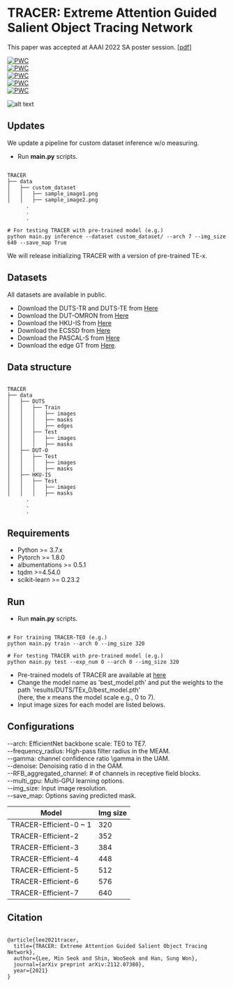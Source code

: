 # TRACER: Extreme Attention Guided Salient Object Tracing Network

This paper was accepted at AAAI 2022 SA poster session. [[pdf]](https://arxiv.org/abs/2112.07380)    

[![PWC](https://img.shields.io/endpoint.svg?url=https://paperswithcode.com/badge/tracer-extreme-attention-guided-salient/salient-object-detection-on-duts-te)](https://paperswithcode.com/sota/salient-object-detection-on-duts-te?p=tracer-extreme-attention-guided-salient)  
[![PWC](https://img.shields.io/endpoint.svg?url=https://paperswithcode.com/badge/tracer-extreme-attention-guided-salient/salient-object-detection-on-dut-omron)](https://paperswithcode.com/sota/salient-object-detection-on-dut-omron?p=tracer-extreme-attention-guided-salient)  
[![PWC](https://img.shields.io/endpoint.svg?url=https://paperswithcode.com/badge/tracer-extreme-attention-guided-salient/salient-object-detection-on-hku-is)](https://paperswithcode.com/sota/salient-object-detection-on-hku-is?p=tracer-extreme-attention-guided-salient)  
[![PWC](https://img.shields.io/endpoint.svg?url=https://paperswithcode.com/badge/tracer-extreme-attention-guided-salient/salient-object-detection-on-ecssd)](https://paperswithcode.com/sota/salient-object-detection-on-ecssd?p=tracer-extreme-attention-guided-salient)  
[![PWC](https://img.shields.io/endpoint.svg?url=https://paperswithcode.com/badge/tracer-extreme-attention-guided-salient/salient-object-detection-on-pascal-s)](https://paperswithcode.com/sota/salient-object-detection-on-pascal-s?p=tracer-extreme-attention-guided-salient) 

![alt text](img/Poster.png)

## Updates 
We update a pipeline for custom dataset inference w/o measuring.
* Run **main.py** scripts.
<pre><code>
TRACER
├── data
│   ├── custom_dataset
│   │   ├── sample_image1.png
│   │   ├── sample_image2.png
      .
      .
      .

# For testing TRACER with pre-trained model (e.g.)  
python main.py inference --dataset custom_dataset/ --arch 7 --img_size 640 --save_map True
</code></pre>
We will release initializing TRACER with a version of pre-trained TE-x.

## Datasets
All datasets are available in public.
* Download the DUTS-TR and DUTS-TE from [Here](http://saliencydetection.net/duts/#org3aad434)
* Download the DUT-OMRON from [Here](http://saliencydetection.net/dut-omron/#org96c3bab)
* Download the HKU-IS from [Here](https://sites.google.com/site/ligb86/hkuis)
* Download the ECSSD from [Here](https://www.cse.cuhk.edu.hk/leojia/projects/hsaliency/dataset.html)
* Download the PASCAL-S from [Here](http://cbs.ic.gatech.edu/salobj/)
* Download the edge GT from [Here](https://drive.google.com/file/d/1Xl-OwmbkmB1dnvIrcLq3OPQjQnieynpk/view?usp=sharing).

## Data structure
<pre><code>
TRACER
├── data
│   ├── DUTS
│   │   ├── Train
│   │   │   ├── images
│   │   │   ├── masks
│   │   │   ├── edges
│   │   ├── Test
│   │   │   ├── images
│   │   │   ├── masks
│   ├── DUT-O
│   │   ├── Test
│   │   │   ├── images
│   │   │   ├── masks
│   ├── HKU-IS
│   │   ├── Test
│   │   │   ├── images
│   │   │   ├── masks
      .
      .
      .
</code></pre>

## Requirements
* Python >= 3.7.x
* Pytorch >= 1.8.0
* albumentations >= 0.5.1
* tqdm >=4.54.0
* scikit-learn >= 0.23.2

## Run
* Run **main.py** scripts.
<pre><code>
# For training TRACER-TE0 (e.g.)
python main.py train --arch 0 --img_size 320

# For testing TRACER with pre-trained model (e.g.)  
python main.py test --exp_num 0 --arch 0 --img_size 320
</code></pre>
* Pre-trained models of TRACER are available at [here](https://github.com/Karel911/TRACER/releases/tag/v1.0)
* Change the model name as 'best_model.pth' and put the weights to the path 'results/DUTS/TEx_0/best_model.pth'  
  (here, the x means the model scale e.g., 0 to 7).
* Input image sizes for each model are listed belows.

## Configurations
--arch: EfficientNet backbone scale: TE0 to TE7.  
--frequency_radius: High-pass filter radius in the MEAM.  
--gamma: channel confidence ratio \gamma in the UAM.   
--denoise: Denoising ratio d in the OAM.  
--RFB_aggregated_channel: # of channels in receptive field blocks.  
--multi_gpu: Multi-GPU learning options.  
--img_size: Input image resolution.  
--save_map: Options saving predicted mask.  

<table>
<thead>
  <tr>
    <th>Model</th>
    <th>Img size</th>
  </tr>
</thead>
<tbody>
    <tr>
        <td>TRACER-Efficient-0 ~ 1</td>
        <td>320</td>
    </tr>
    <tr>
        <td>TRACER-Efficient-2</td>
        <td>352</td>
    </tr>
    <tr>
        <td>TRACER-Efficient-3</td>
        <td>384</td>
    </tr>
    <tr>
        <td>TRACER-Efficient-4</td>
        <td>448</td>
    </tr>
    <tr>
        <td>TRACER-Efficient-5</td>
        <td>512</td>
    </tr>
    <tr>
        <td>TRACER-Efficient-6</td>
        <td>576</td>
    </tr>
    <tr>
        <td>TRACER-Efficient-7</td>
        <td>640</td>
    </tr>
</tbody>
</table>

## Citation
<pre><code>
@article{lee2021tracer,
  title={TRACER: Extreme Attention Guided Salient Object Tracing Network},
  author={Lee, Min Seok and Shin, WooSeok and Han, Sung Won},
  journal={arXiv preprint arXiv:2112.07380},
  year={2021}
}
</code></pre>
